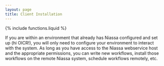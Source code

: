 ```yaml
---
layout: page
title: Client Installation
---
```

{% include functions.liquid %}

If you are within an environment that already has Niassa configured and set up
(hi OICR!), you will only need to configure your environment to interact with 
the system. As long as you have access to the Niassa webservice host and the appropriate 
permissions, you can write new workflows, install those workflows on the remote 
Niassa system, schedule workflows remotely, etc.

